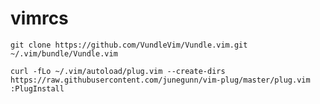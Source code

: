 # vimrcs


`git clone https://github.com/VundleVim/Vundle.vim.git ~/.vim/bundle/Vundle.vim`

`curl -fLo ~/.vim/autoload/plug.vim --create-dirs https://raw.githubusercontent.com/junegunn/vim-plug/master/plug.vim`
`:PlugInstall`